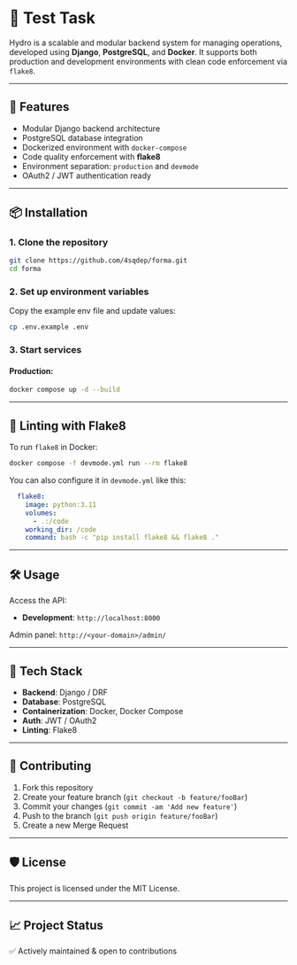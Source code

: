 
# 🌊 Test Task

Hydro is a scalable and modular backend system for managing operations, developed using **Django**, **PostgreSQL**, and **Docker**. It supports both production and development environments with clean code enforcement via `flake8`.

---

## 🚀 Features

- Modular Django backend architecture
- PostgreSQL database integration
- Dockerized environment with `docker-compose`
- Code quality enforcement with **flake8**
- Environment separation: `production` and `devmode`
- OAuth2 / JWT authentication ready

---

## 📦 Installation

### 1. Clone the repository

```bash
git clone https://github.com/4sqdep/forma.git
cd forma
```

### 2. Set up environment variables

Copy the example env file and update values:

```bash
cp .env.example .env
```

### 3. Start services

#### Production:
```bash
docker compose up -d --build
```

---

## 🧪 Linting with Flake8

To run `flake8` in Docker:

```bash
docker compose -f devmode.yml run --rm flake8
```

You can also configure it in `devmode.yml` like this:

```yaml
  flake8:
    image: python:3.11
    volumes:
      - .:/code
    working_dir: /code
    command: bash -c "pip install flake8 && flake8 ."
```

---

## 🛠 Usage

Access the API:

- **Development**: `http://localhost:8000`

Admin panel: `http://<your-domain>/admin/`

---

## 🧰 Tech Stack

- **Backend**: Django / DRF
- **Database**: PostgreSQL
- **Containerization**: Docker, Docker Compose
- **Auth**: JWT / OAuth2
- **Linting**: Flake8

---

## 👥 Contributing

1. Fork this repository
2. Create your feature branch (`git checkout -b feature/fooBar`)
3. Commit your changes (`git commit -am 'Add new feature'`)
4. Push to the branch (`git push origin feature/fooBar`)
5. Create a new Merge Request

---

## 🛡 License

This project is licensed under the MIT License.

---

## 📈 Project Status

✅ Actively maintained & open to contributions